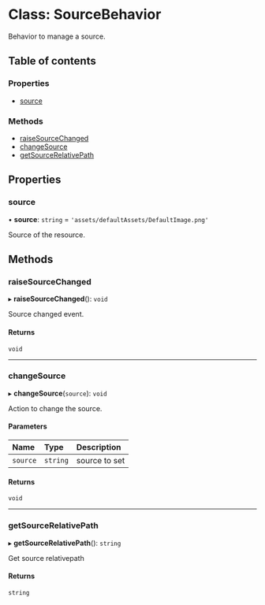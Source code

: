 # Class: SourceBehavior

Behavior to manage a source.

## Table of contents

### Properties

- [source](SourceBehavior.md#source)

### Methods

- [raiseSourceChanged](SourceBehavior.md#raisesourcechanged)
- [changeSource](SourceBehavior.md#changesource)
- [getSourceRelativePath](SourceBehavior.md#getsourcerelativepath)

## Properties

### source

• **source**: `string` = `'assets/defaultAssets/DefaultImage.png'`

Source of the resource.

## Methods

### raiseSourceChanged

▸ **raiseSourceChanged**(): `void`

Source changed event.

#### Returns

`void`

___

### changeSource

▸ **changeSource**(`source`): `void`

Action to change the source.

#### Parameters

| Name | Type | Description |
| :------ | :------ | :------ |
| `source` | `string` | source to set |

#### Returns

`void`

___

### getSourceRelativePath

▸ **getSourceRelativePath**(): `string`

Get source relativepath

#### Returns

`string`
